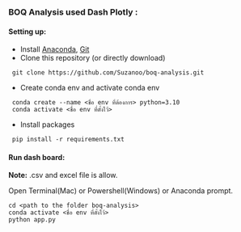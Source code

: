 ### **BOQ Analysis used Dash Plotly :**
#### **Setting up:**
- Install [Anaconda](https://docs.anaconda.com/anaconda/install/index.html), [Git](https://github.com/git-guides/install-git) 
- Clone this repository (or directly download)
```
 git clone https://github.com/Suzanoo/boq-analysis.git
```
- Create conda env and activate conda env
```
 conda create --name <ชื่อ env ที่ต้องการ> python=3.10
 conda activate <ชื่อ env ที่ตั้งไว้>
```
- Install packages
```
 pip install -r requirements.txt
```
#### **Run dash board:**
**Note:** .csv and excel file is allow.

Open Terminal(Mac) or Powershell(Windows) or Anaconda prompt.
```
cd <path to the folder boq-analysis>
conda activate <ชื่อ env ที่ตั้งไว้>
python app.py
```
